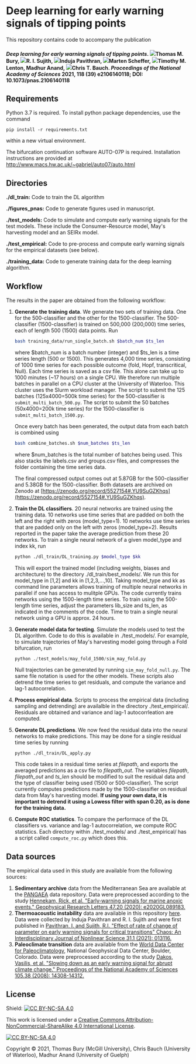# Deep learning for early warning signals of tipping points
This repository contains code to accompany the publication

#### *Deep learning for early warning signals of tipping points*. [![](https://orcid.org/sites/default/files/images/orcid_16x16.png)](https://orcid.org/0000-0003-1595-9444)Thomas M. Bury, [![](https://orcid.org/sites/default/files/images/orcid_16x16.png)](https://orcid.org/0000-0002-0791-7896)R. I. Sujith, [![](https://orcid.org/sites/default/files/images/orcid_16x16.png)](https://orcid.org/0000-0002-4923-2537)Induja Pavithran, [![](https://orcid.org/sites/default/files/images/orcid_16x16.png)](https://orcid.org/[0000-0002-2100-0312](https://orcid.org/0000-0002-2100-0312))Marten Scheffer, [![](https://orcid.org/sites/default/files/images/orcid_16x16.png)](https://orcid.org/0000-0002-6725-7498)Timothy M. Lenton, Madhur Anand, [![](https://orcid.org/sites/default/files/images/orcid_16x16.png)](https://orcid.org/0000-0001-6214-6601)Chris T. Bauch. *Proceedings of the National Academy of Sciences* 2021, 118 (39) e2106140118; DOI: 10.1073/pnas.2106140118


## Requirements

Python 3.7 is required. To install python package dependencies, use the command

```setup
pip install -r requirements.txt
```
within a new virtual environment.

The bifurcation continuation software AUTO-07P is required. Installation instructions are provided at
http://www.macs.hw.ac.uk/~gabriel/auto07/auto.html


## Directories

**./dl_train:** Code to train the DL algorithm

**./figures_pnas:** Code to generate figures used in manuscript.

**./test_models:** Code to simulate and compute early warning signals for the test models. These include the Consumer-Resource model, May's harvesting model and an SEIRx model.

**./test_empirical:** Code to pre-process and compute early warning signals for the empirical datasets (see below).

**./training_data:** Code to generate training data for the deep learning algorithm.


## Workflow

The results in the paper are obtained from the following workflow:

1. **Generate the training data**. We generate two sets of training data. One for the 500-classifier and the other for the 1500-classifier. The 500-classifier (1500-classifier) is trained on 500,000 (200,000) time series, each of length 500 (1500) data points. Run

   ```bash
   bash training_data/run_single_batch.sh $batch_num $ts_len
   ```
   
   where $batch_num is a batch number (integer) and $ts_len is a time series length (500 or 1500). This generates 4,000 time series, consisting of 1000 time series for each possible outcome (fold, Hopf, transcritical, Null). Each time series is saved as a csv file. This alone can take up to 1000 minutes (~17 hours) on a single CPU. We therefore run multiple batches in parallel on a CPU cluster at the University of Waterloo. This cluster uses the Slurm workload manager. The script to submit the 125 batches (125x4000=500k time series) for the 500-classifier is `submit_multi_batch_500.py`. The script to submit the 50 batches (50x4000=200k time series) for the 1500-classifier is `submit_multi_batch_1500.py`.

   Once every batch has been generated, the output data from each batch is combined using
   
   ```bash
   bash combine_batches.sh $num_batches $ts_len
   ```
   
   where $num_batches is the total number of batches being used. This also stacks the labels.csv and groups.csv files, and compresses the folder containing the time series data.
   
   The final compressed output comes out at 5.87GB for the 500-classifier and 5.38GB for the 1500-classifier. Both datasets are archived on Zenodo at [https://zenodo.org/record/5527154#.YU9SuGZKhqs](https://zenodo.org/record/5527154#.YU9SuGZKhqs).

2. **Train the DL classifiers**. 20 neural networks are trained using the training data. 10 networks use time series that are padded on both the left and the right with zeros (model_type=1). 10 networks use time series that are padded only on the left with zeros (model_type=2). Results reported in the paper take the average prediction from these 20 networks.  To train a single neural network of a given model_type and index kk, run

   ```bash
   python ./dl_train/DL_training.py $model_type $kk
   ```
   
   This will export the trained model (including weights, biases and architecture) to the directory ./dl_train/best_models/. We run this for model_type in [1,2] and kk in [1,2,3,...,10]. Taking model_type and kk as command line parameters allows training of multiple neural networks in parallel if one has access to mulitple GPUs. The code currently trains networks using the 1500-length time series. To train using the 500-length time series, adjust the parameters lib_size and ts_len, as indicated in the comments of the code. Time to train a single neural network using a GPU is approx. 24 hours.
   
3. **Generate model data for testing**. Simulate the models used to test the DL algorithm. Code to do this is available in ./test_models/. For example, to simulate trajectories of May's harvesting model going through a Fold bifurcation, run

   ```python
   python ./test_models/may_fold_1500/sim_may_fold.py
   ```

   Null trajectories can be generated by running `sim_may_fold_null.py`. The same file notation is used for the other models. These scripts also detrend the time series to get residuals, and compute the variance and lag-1 autocorrelation.

4. **Process empirical data**. Scripts to process the empirical data (including sampling and detrending) are availalble in the directory ./test_empirical/. Residuals are obtained and variance and lag-1 autocorrleation are computed.

5. **Generate DL predictions**. We now feed the residual data into the neural networks to make predictions. This may be done for a single residual time series by running

   ```
   python ./dl_train/DL_apply.py
   ```

   This code takes in a residual time series at *filepath*, and exports the averaged predictions as a csv file to *filepath_out*. The variables *filepath*, *filepath_out* and *ts_len* should be modified to suit the residual data and the type of classifier being used (1500 or 500-classifier). The script currently computes predictions made by the 1500-classifier on residual data from May's harvesting model. **If using your own data, it is important to detrend it using a Lowess filter with span 0.20, as is done for the training data.**

6. **Compute ROC statistics**. To compare the performace of the DL classifiers vs. variance and lag-1 autocorrelation, we compute ROC statistics. Each directory within ./test_models/ and ./test_empirical/ has a script called `compute_roc.py` which does this.


## Data sources

The empirical data used in this study are available from the following sources:
1. **Sedimentary archive** data from the Mediterranean Sea are available at the [PANGAEA](https://doi.pangaea.de/10.1594/PANGAEA.923197) data repository. Data were preprocessed according to the study [Hennekam, Rick, et al. "Early‐warning signals for marine anoxic events." Geophysical Research Letters 47.20 (2020): e2020GL089183.](https://agupubs.onlinelibrary.wiley.com/doi/full/10.1029/2020GL089183)
2. **Thermoacoustic instability** data are available in this repository [here](test_empirical/thermoacoustic/data/thermo_experiments). Data were collected by Induja Pavithran and R. I. Sujith and were first published in [Pavithran, I. and Sujith, R.I. "Effect of rate of change of parameter on early warning signals for critical transitions" Chaos: An Interdisciplinary Journal of Nonlinear Science 31.1 (2021): 013116.](https://aip.scitation.org/doi/full/10.1063/5.0025533?casa_token=isaRQyMz9J0AAAAA%3AnT4dG70bROSFkRSDm-7U6wDx20NTnSFuyUqAsobZKEjkwrnneG8ienGwLPkKmj56ZU7f3-aRH5F-&)
3. **Paleoclimate transition** data are available from the [World Data Center for Paleoclimatology](http://www.ncdc.noaa.gov/paleo/data.html), National Geophysical Data Center, Boulder, Colorado. Data were preprocessed according to the study [Dakos, Vasilis, et al. "Slowing down as an early warning signal for abrupt climate change." Proceedings of the National Academy of Sciences 105.38 (2008): 14308-14312.](https://www.pnas.org/content/105/38/14308.short)


## License
Shield: [![CC BY-NC-SA 4.0][cc-by-nc-sa-shield]][cc-by-nc-sa]

This work is licensed under a
[Creative Commons Attribution-NonCommercial-ShareAlike 4.0 International License][cc-by-nc-sa].

[![CC BY-NC-SA 4.0][cc-by-nc-sa-image]][cc-by-nc-sa]

[cc-by-nc-sa]: http://creativecommons.org/licenses/by-nc-sa/4.0/
[cc-by-nc-sa-image]: https://licensebuttons.net/l/by-nc-sa/4.0/88x31.png
[cc-by-nc-sa-shield]: https://img.shields.io/badge/License-CC%20BY--NC--SA%204.0-lightgrey.svg

Copyright © 2021, Thomas Bury (McGill University), Chris Bauch (University of Waterloo), Madhur Anand (University of Guelph)
